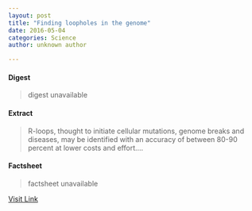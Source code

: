 ```yaml
---
layout: post
title: "Finding loopholes in the genome"
date: 2016-05-04
categories: Science
author: unknown author

---
```



#### Digest
>digest unavailable

#### Extract
>R-loops, thought to initiate cellular mutations, genome breaks and diseases, may be identified with an accuracy of between 80-90 percent at lower costs and effort....

#### Factsheet
>factsheet unavailable

[Visit Link](http://feeds.sciencedaily.com/~r/sciencedaily/~3/skhtJND3QLw/150529101106.htm)


